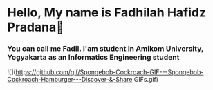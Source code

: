 <h1>Hello, My name is Fadhilah Hafidz Pradana👋</h1>
<h3>You can call me Fadil. I'am student in Amikom University, Yogyakarta as an Informatics Engineering student</h3>

![](https://github.com/gif/Spongebob-Cockroach-GIF---Spongebob-Cockroach-Hamburger---Discover-&-Share GIFs.gif)
